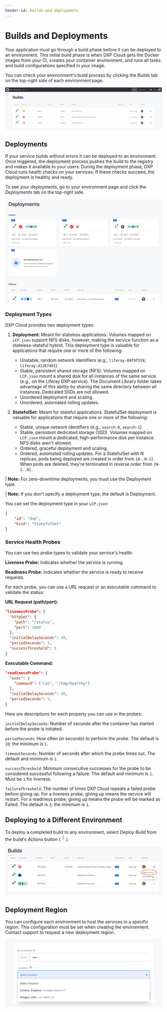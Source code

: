 ```yaml
---
header-id: builds-and-deployments
---
```


# Builds and Deployments

Your application must go through a build phase before it can be deployed to an environment. This initial build phase is when DXP Cloud gets the Docker images from your CI, creates your container environment, and runs all tasks and build configurations specified in your image. 

You can check your environment's build process by clicking the *Builds* tab on 
the top-right side of each environment page. 

![Figure 1: The builds tab lists the builds in your environment.](../../images/builds.png)

## Deployments

If your service builds without errors it can be deployed to an environment. Once 
triggered, the deployment process pushes the build to the registry and makes it 
available to your users. During the deployment phase, DXP Cloud runs health 
checks on your services. If these checks succeed, the deployment is healthy and 
ready. 

To see your deployments, go to your environment page and click the *Deployments* 
tab on the top-right side. 

![Figure 2: The Deployments tab lists the deployments in your environment.](../../images/deployments.png)

### Deployment Types

DXP Cloud provides two deployment types: 

1.  **Deployment:** Meant for stateless applications. Volumes mapped on 
    `LCP.json` support NFS disks, however, making the service function as a 
    stateless-stateful hybrid. This deployment type is valuable for applications 
    that require one or more of the following: 

    -   Unstable, random network identifiers (e.g., `liferay-89f9f559`, 
        `liferay-d1267401`). 
    -   Stable, persistent shared storage (NFS). Volumes mapped on `LCP.json` 
        mount a shared disk for all instances of the same service (e.g., on the 
        Liferay DXP service). The Document Library folder takes advantage of 
        this ability by sharing the same directory between all instances. 
        Dedicated SSDs are not allowed. 
    -   Unordered deployment and scaling. 
    -   Unordered, automated rolling updates. 

2.  **StatefulSet:** Meant for stateful applications. StatefulSet deployment is 
    valuable for applications that require one or more of the following: 

    -   Stable, unique network identifiers (e.g., `search-0`, `search-1`). 
    -   Stable, persistent dedicated storage (SSD). Volumes mapped on `LCP.json` 
        mount a dedicated, high-performance disk per instance. NFS disks aren't 
        allowed. 
    -   Ordered, graceful deployment and scaling. 
    -   Ordered, automated rolling updates. For a StatefulSet with N replicas, 
        pods being deployed are created in order from `{0..N-1}`. When pods are 
        deleted, they're terminated in reverse order from `{N-1..0}`. 

| **Note:** For zero-downtime deployments, you must use the Deployment type. 

| **Note:** If you don't specify a deployment type, the default is Deployment. 

You can set the deployment type in your `LCP.json`: 

```json
{
    "id": "dxp",
    "kind": "StatefulSet"
}
```

### Service Health Probes

You can use two probe types to validate your service's health: 

**Liveness Probe:** Indicates whether the service is running. 

**Readiness Probe:** Indicates whether the service is ready to receive requests. 

For each probe, you can use a URL request or an executable command to validate 
the status: 

**URL Request (path/port):**

```json
"livenessProbe": {
  "httpGet": {
    "path": "/status",
    "port": 3000
  },
  "initialDelaySeconds": 40,
  "periodSeconds": 5,
  "successThreshold": 5
}
```

**Executable Command:** 

```json
"readinessProbe": {
  "exec": {
    "command": ["cat", "/tmp/healthy"]
  },
  "initialDelaySeconds": 40,
  "periodSeconds": 5,
}
```

Here are descriptions for each property you can use in the probes: 

`initialDelaySeconds`: Number of seconds after the container has started before 
the probe is initiated. 

`periodSeconds`: How often (in seconds) to perform the probe. The default is 
`10`; the minimum is `1`. 

`timeoutSeconds`: Number of seconds after which the probe times out. The default 
and minimum is `1`. 

`successThreshold`: Minimum consecutive successes for the probe to be considered 
successful following a failure. The default and minimum is `1`. Must be `1` for 
liveness. 

`failureThreshold`: The number of times DXP Cloud repeats a failed probe before 
giving up. For a liveness probe, giving up means the service will restart. For a 
readiness probe, giving up means the probe will be marked as Failed. The default 
is `3`; the minimum is `1`. 

## Deploying to a Different Environment

To deploy a completed build to any environment, select *Deploy Build* from the build's Actions button (![Actions](../../images/icon-actions.png)). 

![Figure 3: You can also deploy builds to different environments.](../../images/builds-deploy-to.png)

## Deployment Region

You can configure each environment to host the services in a specific region. 
This configuration must be set when creating the environment. Contact support to 
request a new deployment region. 

![Figure 4: Choose a deployment location for new environments.](../../images/deployment-region.png)
